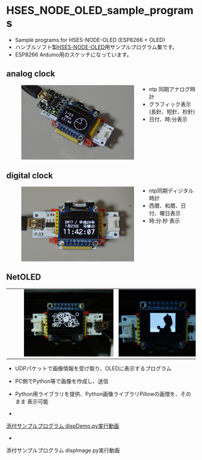 # HSES_NODE_OLED_sample_programs

* Sample programs for HSES-NODE-OLED (ESP8266 + OLED)
* ハンブルソフト製<a href="http://www.humblesoft.com/products/HSES-NODE/">HSES-NODE-OLED</a>用サンプルプログラム集です。
* ESP8266 Arduino用のスケッチになっています。

## analog clock

<a href="https://github.com/h-nari/HSES_NODE_OLED_Sample_programs/blob/master/img/170123b2.jpg?raw=true"><img src="https://github.com/h-nari/HSES_NODE_OLED_Sample_programs/blob/master/img/170123b2.jpg?raw=true" align="left" hspace="40" width="300"/></a>

* ntp 同期アナログ時計
* グラフィック表示(長針、短針、秒針)
* 日付、時:分表示
<br clear="left" />



## digital clock

<a href="https://github.com/h-nari/HSES_NODE_OLED_Sample_programs/blob/master/img/170123b0.jpg?raw=true"><img src="https://github.com/h-nari/HSES_NODE_OLED_Sample_programs/blob/master/img/170123b0.jpg?raw=true" align="left" hspace="40" width="300" /></a>
* ntp同期ディジタル時計
* 西暦、和暦、日付、曜日表示
* 時:分:秒 表示
<br clear="left"/>

## NetOLED

<table><tr><td>
<a href="https://github.com/h-nari/HSES_NODE_OLED_Sample_programs/blob/master/img/170301a3.jpg?raw=true"><img src="https://github.com/h-nari/HSES_NODE_OLED_Sample_programs/blob/master/img/170301a3.jpg?raw=true" hspace="40" width="300" /></a>
</td><td>
 <a href="https://github.com/h-nari/HSES_NODE_OLED_Sample_programs/blob/master/img/170301a5.jpg?raw=true"><img src="https://github.com/h-nari/HSES_NODE_OLED_Sample_programs/blob/master/img/170301a5.jpg?raw=true" hspace="40" width="300" /></a>
</td></tr></table>

* UDPパケットで画像情報を受け取り、OLEDに表示するプログラム
* PC側でPython等で画像を作成し、送信
 * Python用ライブラリを提供、Python画像ライブラリPillowの画僧を、そのまま
 表示可能

 * <a href="https://youtu.be/DZ9h0Leanrk">
 添付サンプルプログラム dispDemo.py実行動画</a>
 * <a hef="https://youtu.be/rIRIXXnOoCE">
添付サンプルプログラム dispImage.py実行動画</a>
